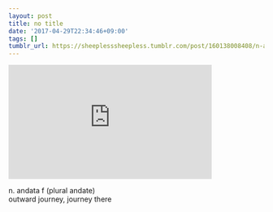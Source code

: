```yaml
---
layout: post
title: no title
date: '2017-04-29T22:34:46+09:00'
tags: []
tumblr_url: https://sheeplesssheepless.tumblr.com/post/160138008408/n-andata-f-plural-andate-outward-journey
---
```

<iframe width="400" height="225" id="youtube_iframe" src="https://www.youtube.com/embed/pygwK0sBUdM?feature=oembed&amp;enablejsapi=1&amp;origin=https://safe.txmblr.com&amp;wmode=opaque" frameborder="0" allow="accelerometer; autoplay; encrypted-media; gyroscope; picture-in-picture" allowfullscreen></iframe>  

n. andata&nbsp;f&nbsp;(plural&nbsp;andate)  
outward&nbsp;journey, journey&nbsp;there

